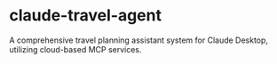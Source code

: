 # claude-travel-agent
A comprehensive travel planning assistant system for Claude Desktop, utilizing cloud-based MCP services.
